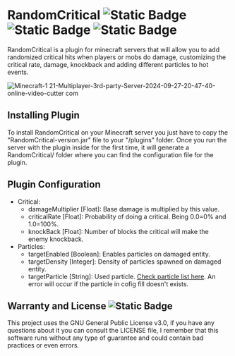 # RandomCritical ![Static Badge](https://img.shields.io/badge/Minecraft-%20v1.21-green) ![Static Badge](https://img.shields.io/badge/Plugin-blue) ![Static Badge](https://img.shields.io/badge/Easy%20to%20use-red) 

RandomCritical is a plugin for minecraft servers that will allow you to add randomized critical hits when players or mobs do damage, customizing the critical rate, damage, knockback and adding different particles to hot events.

![Minecraft-1 21-Multiplayer-_3rd-party-Server_-2024-09-27-20-47-40-_online-video-cutter com_](https://github.com/user-attachments/assets/56beff8b-bf21-4e0e-8f2d-ef61fbeae846)


## Installing Plugin

To install RandomCritical on your Minecraft server you just have to copy the "RandomCritical-version.jar" file to your "/plugins" folder. Once you run the server with the plugin inside for the first time, it will generate a RandomCritical/ folder where you can find the configuration file for the plugin.

## Plugin Configuration

- Critical:
  - damageMultiplier [Float]: Base damage is multiplied by this value.
  - criticalRate [Float]: Probability of doing a critical. Being 0.0=0% and 1.0=100%.
  - knockBack [Float]: Number of blocks the critical will make the enemy knockback.
- Particles:
  - targetEnabled [Boolean]: Enables particles on damaged entity.
  - targetDensity [Integer]: Density of particles spawned on damaged entity.
  - targetParticle [String]: Used particle. [Check particle list here](https://hub.spigotmc.org/javadocs/bukkit/org/bukkit/Particle.html#enum-constant-summary). An error will occur if the particle in cofig fill doesn't exists.

## Warranty and License ![Static Badge](https://img.shields.io/badge/License-GNU%20v3.0-green)

This project uses the GNU General Public License v3.0, if you have any questions about it you can consult the LICENSE file, I remember that this software runs without any type of guarantee and could contain bad practices or even errors.
